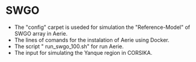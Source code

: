 # SWGO
- The "config" carpet is useded for simulation the "Reference-Model" of SWGO array in Aerie.
- The lines of comands for the instalation of Aerie using Docker.
- The script " run_swgo_100.sh" for run Aerie.
- The input for simulating the Yanque region in CORSIKA.
